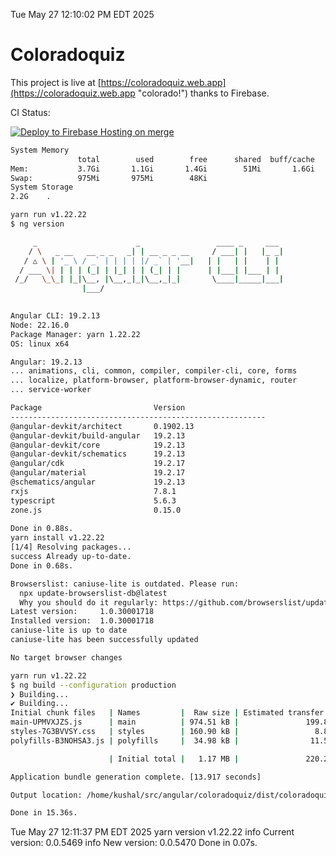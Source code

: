 Tue May 27 12:10:02 PM EDT 2025

# Coloradoquiz


This project is live at [https://coloradoquiz.web.app](https://coloradoquiz.web.app "colorado!") thanks to Firebase.

CI Status: 

[![Deploy to Firebase Hosting on merge](https://github.com/teamkushal/coloradoquiz/actions/workflows/firebase-hosting-merge.yml/badge.svg)](https://github.com/teamkushal/coloradoquiz/actions/workflows/firebase-hosting-merge.yml)

```bash
System Memory
               total        used        free      shared  buff/cache   available
Mem:           3.7Gi       1.1Gi       1.4Gi        51Mi       1.6Gi       2.6Gi
Swap:          975Mi       975Mi        48Ki
System Storage
2.2G	.
```
```bash
yarn run v1.22.22
$ ng version

     _                      _                 ____ _     ___
    / \   _ __   __ _ _   _| | __ _ _ __     / ___| |   |_ _|
   / △ \ | '_ \ / _` | | | | |/ _` | '__|   | |   | |    | |
  / ___ \| | | | (_| | |_| | | (_| | |      | |___| |___ | |
 /_/   \_\_| |_|\__, |\__,_|_|\__,_|_|       \____|_____|___|
                |___/
    

Angular CLI: 19.2.13
Node: 22.16.0
Package Manager: yarn 1.22.22
OS: linux x64

Angular: 19.2.13
... animations, cli, common, compiler, compiler-cli, core, forms
... localize, platform-browser, platform-browser-dynamic, router
... service-worker

Package                         Version
---------------------------------------------------------
@angular-devkit/architect       0.1902.13
@angular-devkit/build-angular   19.2.13
@angular-devkit/core            19.2.13
@angular-devkit/schematics      19.2.13
@angular/cdk                    19.2.17
@angular/material               19.2.17
@schematics/angular             19.2.13
rxjs                            7.8.1
typescript                      5.6.3
zone.js                         0.15.0
    
Done in 0.88s.
yarn install v1.22.22
[1/4] Resolving packages...
success Already up-to-date.
Done in 0.68s.
```
```bash
Browserslist: caniuse-lite is outdated. Please run:
  npx update-browserslist-db@latest
  Why you should do it regularly: https://github.com/browserslist/update-db#readme
Latest version:     1.0.30001718
Installed version:  1.0.30001718
caniuse-lite is up to date
caniuse-lite has been successfully updated

No target browser changes
```
```bash
yarn run v1.22.22
$ ng build --configuration production
❯ Building...
✔ Building...
Initial chunk files   | Names         |  Raw size | Estimated transfer size
main-UPMVXJZS.js      | main          | 974.51 kB |               199.86 kB
styles-7G3BVVSY.css   | styles        | 160.90 kB |                 8.89 kB
polyfills-B3NOHSA3.js | polyfills     |  34.98 kB |                11.52 kB

                      | Initial total |   1.17 MB |               220.27 kB

Application bundle generation complete. [13.917 seconds]

Output location: /home/kushal/src/angular/coloradoquiz/dist/coloradoquiz

Done in 15.36s.
```
Tue May 27 12:11:37 PM EDT 2025
yarn version v1.22.22
info Current version: 0.0.5469
info New version: 0.0.5470
Done in 0.07s.
